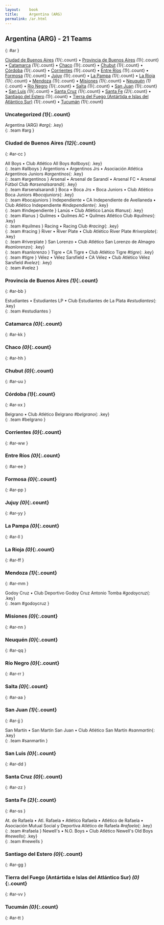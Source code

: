 ```yaml
---
layout:    book
title:     Argentina (ARG)
permalink: /ar.html
---
```


## Argentina (ARG) - 21 Teams
{: #ar }


[Ciudad de Buenos Aires](#ar-cc) _(1)_{:.count} • [Provincia de Buenos Aires](#ar-bb) _(1)_{:.count} • [Catamarca](#ar-kk) _(1)_{:.count} • [Chaco](#ar-hh) _(1)_{:.count} • [Chubut](#ar-uu) _(1)_{:.count} • [Córdoba](#ar-xx) _(1)_{:.count} • [Corrientes](#ar-ww) _(1)_{:.count} • [Entre Ríos](#ar-ee) _(1)_{:.count} • [Formosa](#ar-pp) _(1)_{:.count} • [Jujuy](#ar-yy) _(1)_{:.count} • [La Pampa](#ar-ll) _(1)_{:.count} • [La Rioja](#ar-ff) _(1)_{:.count} • [Mendoza](#ar-mm) _(1)_{:.count} • [Misiones](#ar-nn) _(1)_{:.count} • [Neuquén](#ar-qq) _(1)_{:.count} • [Río Negro](#ar-rr) _(1)_{:.count} • [Salta](#ar-aa) _(1)_{:.count} • [San Juan](#ar-jj) _(1)_{:.count} • [San Luis](#ar-dd) _(1)_{:.count} • [Santa Cruz](#ar-zz) _(1)_{:.count} • [Santa Fe](#ar-ss) _(2)_{:.count} • [Santiago del Estero](#ar-gg) _(1)_{:.count} • [Tierra del Fuego (Antártida e Islas del Atlántico Sur)](#ar-vv) _(1)_{:.count} • [Tucumán](#ar-tt) _(1)_{:.count}


### Uncategorized _(1)_{:.count}

Argentina  (ARG) _#arg_{: .key} <br>
{: .team #arg }



### Ciudad de Buenos Aires _(12)_{:.count}
{: #ar-cc }





<div class='columns3' markdown='1'>

All Boys • Club Atlético All Boys  _#allboys_{: .key} <br>
{: .team #allboys }
Argentions • Argentinos Jrs • Asociación Atlética Argentinos Juniors  _#argentinos_{: .key} <br>
{: .team #argentinos }
Arsenal • Arsenal de Sarandí • Arsenal FC • Arsenal Fútbol Club  _#arsenalsarandi_{: .key} <br>
{: .team #arsenalsarandi }
Boca • Boca Jrs • Boca Juniors • Club Atlético Boca Juniors  _#bocajuniors_{: .key} <br>
{: .team #bocajuniors }
Independiente • CA Independiente de Avellaneda • Club Atlético Independiente  _#independiente_{: .key} <br>
{: .team #independiente }
Lanús • Club Atlético Lanús  _#lanus_{: .key} <br>
{: .team #lanus }
Quilmes • Quilmes AC • Quilmes Atlético Club  _#quilmes_{: .key} <br>
{: .team #quilmes }
Racing • Racing Club  _#racing_{: .key} <br>
{: .team #racing }
River • River Plate • Club Atlético River Plate  _#riverplate_{: .key} <br>
{: .team #riverplate }
San Lorenzo • Club Atlético San Lorenzo de Almagro  _#sanlorenzo_{: .key} <br>
{: .team #sanlorenzo }
Tigre • CA Tigre • Club Atlético Tigre  _#tigre_{: .key} <br>
{: .team #tigre }
Vélez • Vélez Sarsfield • CA Vélez • Club Atlético Vélez Sarsfield  _#velez_{: .key} <br>
{: .team #velez }

</div>



### Provincia de Buenos Aires _(1)_{:.count}
{: #ar-bb }





<div class='columns3' markdown='1'>

Estudiantes • Estudiantes LP • Club Estudiantes de La Plata  _#estudiantes_{: .key} <br>
{: .team #estudiantes }

</div>



### Catamarca _(0)_{:.count}
{: #ar-kk }





<div class='columns3' markdown='1'>


</div>



### Chaco _(0)_{:.count}
{: #ar-hh }





<div class='columns3' markdown='1'>


</div>



### Chubut _(0)_{:.count}
{: #ar-uu }





<div class='columns3' markdown='1'>


</div>



### Córdoba _(1)_{:.count}
{: #ar-xx }





<div class='columns3' markdown='1'>

Belgrano • Club Atlético Belgrano  _#belgrano_{: .key} <br>
{: .team #belgrano }

</div>



### Corrientes _(0)_{:.count}
{: #ar-ww }





<div class='columns3' markdown='1'>


</div>



### Entre Ríos _(0)_{:.count}
{: #ar-ee }





<div class='columns3' markdown='1'>


</div>



### Formosa _(0)_{:.count}
{: #ar-pp }





<div class='columns3' markdown='1'>


</div>



### Jujuy _(0)_{:.count}
{: #ar-yy }





<div class='columns3' markdown='1'>


</div>



### La Pampa _(0)_{:.count}
{: #ar-ll }





<div class='columns3' markdown='1'>


</div>



### La Rioja _(0)_{:.count}
{: #ar-ff }





<div class='columns3' markdown='1'>


</div>



### Mendoza _(1)_{:.count}
{: #ar-mm }





<div class='columns3' markdown='1'>

Godoy Cruz • Club Deportivo Godoy Cruz Antonio Tomba  _#godoycruz_{: .key} <br>
{: .team #godoycruz }

</div>



### Misiones _(0)_{:.count}
{: #ar-nn }





<div class='columns3' markdown='1'>


</div>



### Neuquén _(0)_{:.count}
{: #ar-qq }





<div class='columns3' markdown='1'>


</div>



### Río Negro _(0)_{:.count}
{: #ar-rr }





<div class='columns3' markdown='1'>


</div>



### Salta _(0)_{:.count}
{: #ar-aa }





<div class='columns3' markdown='1'>


</div>



### San Juan _(1)_{:.count}
{: #ar-jj }





<div class='columns3' markdown='1'>

San Martín • San Martín San Juan • Club Atlético San Martín  _#sanmartin_{: .key} <br>
{: .team #sanmartin }

</div>



### San Luis _(0)_{:.count}
{: #ar-dd }





<div class='columns3' markdown='1'>


</div>



### Santa Cruz _(0)_{:.count}
{: #ar-zz }





<div class='columns3' markdown='1'>


</div>



### Santa Fe _(2)_{:.count}
{: #ar-ss }





<div class='columns3' markdown='1'>

At. de Rafaela • Atl. Rafaela • Atlético Rafaela • Atlético de Rafaela • Asociación Mutual Social y Deportiva Atlético de Rafaela  _#rafaela_{: .key} <br>
{: .team #rafaela }
Newell's • N.O. Boys • Club Atlético Newell's Old Boys  _#newells_{: .key} <br>
{: .team #newells }

</div>



### Santiago del Estero _(0)_{:.count}
{: #ar-gg }





<div class='columns3' markdown='1'>


</div>



### Tierra del Fuego (Antártida e Islas del Atlántico Sur) _(0)_{:.count}
{: #ar-vv }





<div class='columns3' markdown='1'>


</div>



### Tucumán _(0)_{:.count}
{: #ar-tt }





<div class='columns3' markdown='1'>


</div>


 
